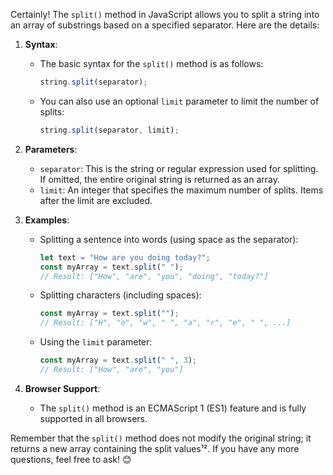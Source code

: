 Certainly! The `split()` method in JavaScript allows you to split a string into an array of substrings based on a specified separator. Here are the details:

1. **Syntax**:

   - The basic syntax for the `split()` method is as follows:
     ```javascript
     string.split(separator);
     ```
   - You can also use an optional `limit` parameter to limit the number of splits:
     ```javascript
     string.split(separator, limit);
     ```

2. **Parameters**:

   - `separator`: This is the string or regular expression used for splitting. If omitted, the entire original string is returned as an array.
   - `limit`: An integer that specifies the maximum number of splits. Items after the limit are excluded.

3. **Examples**:

   - Splitting a sentence into words (using space as the separator):
     ```javascript
     let text = "How are you doing today?";
     const myArray = text.split(" ");
     // Result: ["How", "are", "you", "doing", "today?"]
     ```
   - Splitting characters (including spaces):
     ```javascript
     const myArray = text.split("");
     // Result: ["H", "o", "w", " ", "a", "r", "e", " ", ...]
     ```
   - Using the `limit` parameter:
     ```javascript
     const myArray = text.split(" ", 3);
     // Result: ["How", "are", "you"]
     ```

4. **Browser Support**:
   - The `split()` method is an ECMAScript 1 (ES1) feature and is fully supported in all browsers.

Remember that the `split()` method does not modify the original string; it returns a new array containing the split values¹². If you have any more questions, feel free to ask! 😊
